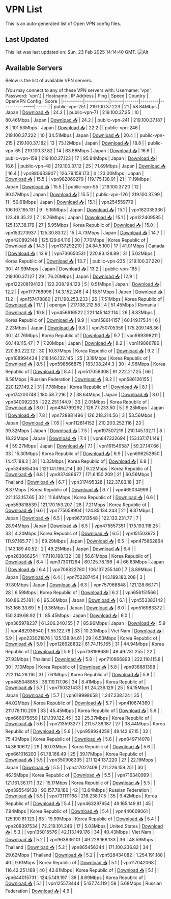 # VPN List

This is an auto-generated list of Open VPN config files.

## Last Updated

This list was last updated on: Sun, 23 Feb 2025 14:14:40 GMT.
![Alt](https://repobeats.axiom.co/api/embed/186b98318ef1479477931607c1ad7d823f12451f.svg "Repobeats analytics image")

## Available Servers

Below is the list of available VPN servers:

(You may connect to any of these VPN servers with: Username: 'vpn', Password: 'vpn'.)
| Hostname | IP Address | Ping | Speed | Country | OpenVPN Config | Score |
|----------|------------|------|-------|---------|----------------| ----- |
| public-vpn-251 | 219.100.37.223 | 21 | 58.84Mbps | Japan | [Download 📥](./configs/server_0_JP.ovpn) | 24.2 |
| public-vpn-71 | 219.100.37.25 | 10 | 80.46Mbps | Japan | [Download 📥](./configs/server_1_JP.ovpn) | 24.2 |
| public-vpn-241 | 219.100.37.187 | 8 | 101.53Mbps | Japan | [Download 📥](./configs/server_2_JP.ovpn) | 22.2 |
| public-vpn-246 | 219.100.37.222 | 10 | 34.51Mbps | Japan | [Download 📥](./configs/server_3_JP.ovpn) | 20.4 |
| public-vpn-215 | 219.100.37.182 | 13 | 73.12Mbps | Japan | [Download 📥](./configs/server_4_JP.ovpn) | 18.8 |
| public-vpn-65 | 219.100.37.82 | 14 | 63.86Mbps | Japan | [Download 📥](./configs/server_5_JP.ovpn) | 16.6 |
| public-vpn-158 | 219.100.37.123 | 17 | 95.94Mbps | Japan | [Download 📥](./configs/server_6_JP.ovpn) | 16.6 |
| public-vpn-48 | 219.100.37.12 | 25 | 71.69Mbps | Japan | [Download 📥](./configs/server_7_JP.ovpn) | 16.4 |
| vpn880633907 | 126.79.158.173 | 4 | 23.00Mbps | Japan | [Download 📥](./configs/server_8_JP.ovpn) | 15.5 |
| vpn982069279 | 119.175.138.91 | 21 | 11.19Mbps | Japan | [Download 📥](./configs/server_9_JP.ovpn) | 15.5 |
| public-vpn-55 | 219.100.37.20 | 12 | 90.57Mbps | Japan | [Download 📥](./configs/server_10_JP.ovpn) | 15.5 |
| public-vpn-126 | 219.100.37.99 | 11 | 50.61Mbps | Japan | [Download 📥](./configs/server_11_JP.ovpn) | 15.1 |
| vpn254559779 | 106.167.195.131 | 9 | 5.16Mbps | Japan | [Download 📥](./configs/server_12_JP.ovpn) | 15.1 |
| vpn182035336 | 123.48.35.22 | 7 | 8.76Mbps | Japan | [Download 📥](./configs/server_13_JP.ovpn) | 15.1 |
| vpn122409585 | 125.137.38.179 | 27 | 5.95Mbps | Korea Republic of | [Download 📥](./configs/server_14_KR.ovpn) | 15.0 |
| vpn153273937 | 125.30.83.12 | 15 | 4.73Mbps | Japan | [Download 📥](./configs/server_15_JP.ovpn) | 14.7 |
| vpn420892148 | 125.129.64.116 | 30 | 7.70Mbps | Korea Republic of | [Download 📥](./configs/server_16_KR.ovpn) | 14.3 |
| vpn137292210 | 24.84.5.100 | 17 | 41.01Mbps | Canada | [Download 📥](./configs/server_17_CA.ovpn) | 13.9 |
| vpn730650531 | 220.83.128.89 | 31 | 5.02Mbps | Korea Republic of | [Download 📥](./configs/server_18_KR.ovpn) | 13.7 |
| public-vpn-235 | 219.100.37.220 | 30 | 41.99Mbps | Japan | [Download 📥](./configs/server_19_JP.ovpn) | 13.2 |
| public-vpn-165 | 219.100.37.127 | 29 | 76.20Mbps | Japan | [Download 📥](./configs/server_20_JP.ovpn) | 12.9 |
| vpn122208194123 | 122.208.194.123 | 5 | 0.51Mbps | Japan | [Download 📥](./configs/server_21_JP.ovpn) | 12.2 |
| vpn177768996 | 14.3.152.246 | 4 | 18.51Mbps | Japan | [Download 📥](./configs/server_22_JP.ovpn) | 11.2 |
| vpn157478880 | 211.198.253.233 | 26 | 7.51Mbps | Korea Republic of | [Download 📥](./configs/server_23_KR.ovpn) | 11.1 |
| opengw | 217.138.212.58 | 4 | 51.45Mbps | Romania | [Download 📥](./configs/server_24_RO.ovpn) | 10.8 |
| vpn456616522 | 221.145.142.114 | 26 | 8.83Mbps | Korea Republic of | [Download 📥](./configs/server_25_KR.ovpn) | 9.9 |
| vpn158614157 | 60.149.175.14 | 6 | 2.23Mbps | Japan | [Download 📥](./configs/server_26_JP.ovpn) | 9.8 |
| vpn750705359 | 175.209.148.36 | 30 | 41.76Mbps | Korea Republic of | [Download 📥](./configs/server_27_KR.ovpn) | 9.7 |
| vpn989398211 | 60.148.115.47 | 7 | 7.20Mbps | Japan | [Download 📥](./configs/server_28_JP.ovpn) | 9.2 |
| vpn119866786 | 220.80.222.12 | 30 | 10.87Mbps | Korea Republic of | [Download 📥](./configs/server_29_KR.ovpn) | 9.2 |
| vpn108994434 | 218.146.132.145 | 25 | 3.19Mbps | Korea Republic of | [Download 📥](./configs/server_30_KR.ovpn) | 8.5 |
| vpn598566875 | 183.108.244.3 | 30 | 4.96Mbps | Korea Republic of | [Download 📥](./configs/server_31_KR.ovpn) | 8.4 |
| vpn517058308 | 91.222.217.25 | 66 | 8.58Mbps | Russian Federation | [Download 📥](./configs/server_32_RU.ovpn) | 8.2 |
| vpn586126155 | 220.127.149.2 | 31 | 7.78Mbps | Korea Republic of | [Download 📥](./configs/server_33_KR.ovpn) | 8.1 |
| vpn174200748 | 180.58.7.216 | 2 | 38.64Mbps | Japan | [Download 📥](./configs/server_34_JP.ovpn) | 8.0 |
| vpn340092235 | 222.251.144.9 | 33 | 2.05Mbps | Korea Republic of | [Download 📥](./configs/server_35_KR.ovpn) | 8.0 |
| vpn484799292 | 126.77.233.50 | 5 | 9.25Mbps | Japan | [Download 📥](./configs/server_36_JP.ovpn) | 7.8 |
| vpn728881496 | 126.218.214.56 | 3 | 53.56Mbps | Japan | [Download 📥](./configs/server_37_JP.ovpn) | 7.6 |
| vpn112814152 | 210.203.252.116 | 23 | 39.32Mbps | Japan | [Download 📥](./configs/server_38_JP.ovpn) | 7.5 |
| vpn197507219 | 210.145.132.11 | 8 | 18.22Mbps | Japan | [Download 📥](./configs/server_39_JP.ovpn) | 7.4 |
| vpn847322694 | 153.137.171.149 | 4 | 59.27Mbps | Japan | [Download 📥](./configs/server_40_JP.ovpn) | 7.1 |
| vpn161549587 | 59.27.147.66 | 33 | 15.30Mbps | Korea Republic of | [Download 📥](./configs/server_41_KR.ovpn) | 6.9 |
| vpn696252850 | 14.47.188.2 | 31 | 10.33Mbps | Korea Republic of | [Download 📥](./configs/server_42_KR.ovpn) | 6.9 |
| vpn534685434 | 121.141.196.214 | 30 | 9.22Mbps | Korea Republic of | [Download 📥](./configs/server_43_KR.ovpn) | 6.8 |
| vpn837486677 | 171.6.150.209 | 21 | 60.56Mbps | Thailand | [Download 📥](./configs/server_44_TH.ovpn) | 6.7 |
| vpn317495328 | 122.37.83.18 | 37 | 8.87Mbps | Korea Republic of | [Download 📥](./configs/server_45_KR.ovpn) | 6.7 |
| vpn465034999 | 221.153.157.65 | 32 | 11.64Mbps | Korea Republic of | [Download 📥](./configs/server_46_KR.ovpn) | 6.6 |
| vpn559818539 | 121.170.153.207 | 28 | 7.21Mbps | Korea Republic of | [Download 📥](./configs/server_47_KR.ovpn) | 6.6 |
| vpn775658904 | 124.85.134.243 | 21 | 8.87Mbps | Japan | [Download 📥](./configs/server_48_JP.ovpn) | 6.5 |
| vpn967313548 | 122.133.231.77 | 7 | 28.94Mbps | Japan | [Download 📥](./configs/server_49_JP.ovpn) | 6.5 |
| vpn475557351 | 175.193.118.25 | 33 | 4.20Mbps | Korea Republic of | [Download 📥](./configs/server_50_KR.ovpn) | 6.5 |
| vpn151503973 | 111.97.165.77 | 3 | 69.29Mbps | Japan | [Download 📥](./configs/server_51_JP.ovpn) | 6.5 |
| vpn475862864 | 143.189.40.52 | 2 | 49.25Mbps | Japan | [Download 📥](./configs/server_52_JP.ovpn) | 6.4 |
| vpn263066254 | 117.110.198.132 | 38 | 56.61Mbps | Korea Republic of | [Download 📥](./configs/server_53_KR.ovpn) | 6.4 |
| vpn373011264 | 60.125.78.196 | 4 | 66.63Mbps | Japan | [Download 📥](./configs/server_54_JP.ovpn) | 6.4 |
| vpn706822780 | 106.137.255.140 | 7 | 8.89Mbps | Japan | [Download 📥](./configs/server_55_JP.ovpn) | 6.4 |
| vpn752287454 | 143.189.180.208 | 3 | 97.80Mbps | Japan | [Download 📥](./configs/server_56_JP.ovpn) | 6.3 |
| vpn757966848 | 121.128.66.171 | 28 | 6.59Mbps | Korea Republic of | [Download 📥](./configs/server_57_KR.ovpn) | 6.2 |
| vpn656151566 | 160.86.25.181 | 6 | 95.36Mbps | Japan | [Download 📥](./configs/server_58_JP.ovpn) | 6.1 |
| vpn553383142 | 153.166.33.69 | 5 | 9.36Mbps | Japan | [Download 📥](./configs/server_59_JP.ovpn) | 6.0 |
| vpn516983372 | 150.249.68.92 | 1 | 85.45Mbps | Japan | [Download 📥](./configs/server_60_JP.ovpn) | 6.0 |
| vpn365978237 | 61.206.240.155 | 7 | 85.96Mbps | Japan | [Download 📥](./configs/server_61_JP.ovpn) | 5.9 |
| vpn482936540 | 1.55.122.78 | 33 | 10.20Mbps | Viet Nam | [Download 📥](./configs/server_62_VN.ovpn) | 5.9 |
| vpn233021876 | 125.138.94.61 | 29 | 6.53Mbps | Korea Republic of | [Download 📥](./configs/server_63_KR.ovpn) | 5.9 |
| vpn126628832 | 61.74.115.165 | 31 | 44.94Mbps | Korea Republic of | [Download 📥](./configs/server_64_KR.ovpn) | 5.9 |
| vpn738198689 | 49.49.231.255 | 22 | 27.93Mbps | Thailand | [Download 📥](./configs/server_65_TH.ovpn) | 5.8 |
| vpn710866893 | 222.110.115.8 | 30 | 7.10Mbps | Korea Republic of | [Download 📥](./configs/server_66_KR.ovpn) | 5.8 |
| vpn938881398 | 222.114.28.116 | 31 | 7.61Mbps | Korea Republic of | [Download 📥](./configs/server_67_KR.ovpn) | 5.8 |
| vpn485048855 | 39.119.117.96 | 34 | 8.41Mbps | Korea Republic of | [Download 📥](./configs/server_68_KR.ovpn) | 5.7 |
| vpn750321433 | 61.24.236.129 | 25 | 54.15Mbps | Japan | [Download 📥](./configs/server_69_JP.ovpn) | 5.7 |
| vpn619998658 | 1.247.238.124 | 35 | 44.02Mbps | Korea Republic of | [Download 📥](./configs/server_70_KR.ovpn) | 5.7 |
| vpn410674360 | 211.178.110.209 | 33 | 45.45Mbps | Korea Republic of | [Download 📥](./configs/server_71_KR.ovpn) | 5.6 |
| vpn666075659 | 121.139.122.45 | 32 | 25.37Mbps | Korea Republic of | [Download 📥](./configs/server_72_KR.ovpn) | 5.6 |
| vpn213593277 | 211.57.38.187 | 27 | 38.44Mbps | Korea Republic of | [Download 📥](./configs/server_73_KR.ovpn) | 5.6 |
| vpn959924259 | 49.142.67.15 | 32 | 75.40Mbps | Korea Republic of | [Download 📥](./configs/server_74_KR.ovpn) | 5.6 |
| vpn849714078 | 14.36.106.12 | 29 | 30.03Mbps | Korea Republic of | [Download 📥](./configs/server_75_KR.ovpn) | 5.6 |
| vpn661016200 | 61.78.166.49 | 25 | 39.17Mbps | Korea Republic of | [Download 📥](./configs/server_76_KR.ovpn) | 5.5 |
| vpn350908335 | 211.124.137.220 | 27 | 22.19Mbps | Japan | [Download 📥](./configs/server_77_JP.ovpn) | 5.5 |
| vpn417027408 | 211.226.159.251 | 30 | 46.16Mbps | Korea Republic of | [Download 📥](./configs/server_78_KR.ovpn) | 5.5 |
| vpn716340999 | 121.161.36.171 | 32 | 15.17Mbps | Korea Republic of | [Download 📥](./configs/server_79_KR.ovpn) | 5.5 |
| vpn395549138 | 90.157.78.186 | 42 | 13.64Mbps | Russian Federation | [Download 📥](./configs/server_80_RU.ovpn) | 5.5 |
| vpn731111168 | 218.238.17.5 | 35 | 9.42Mbps | Korea Republic of | [Download 📥](./configs/server_81_KR.ovpn) | 5.4 |
| vpn463297654 | 49.165.149.81 | 45 | 7.94Mbps | Korea Republic of | [Download 📥](./configs/server_82_KR.ovpn) | 5.4 |
| vpn440609061 | 125.190.61.123 | 63 | 19.99Mbps | Korea Republic of | [Download 📥](./configs/server_83_KR.ovpn) | 5.4 |
| vpn208397534 | 72.219.101.246 | 17 | 5.03Mbps | United States | [Download 📥](./configs/server_84_US.ovpn) | 5.3 |
| vpn135015576 | 42.113.149.176 | 34 | 40.43Mbps | Viet Nam | [Download 📥](./configs/server_85_VN.ovpn) | 5.2 |
| vpn963936101 | 49.228.168.133 | 36 | 48.59Mbps | Thailand | [Download 📥](./configs/server_86_TH.ovpn) | 5.2 |
| vpn865456344 | 171.100.236.82 | 34 | 29.62Mbps | Thailand | [Download 📥](./configs/server_87_TH.ovpn) | 5.2 |
| vpn528434082 | 1.254.191.188 | 40 | 9.61Mbps | Korea Republic of | [Download 📥](./configs/server_88_KR.ovpn) | 5.1 |
| vpn117042068 | 116.42.251.168 | 40 | 42.61Mbps | Korea Republic of | [Download 📥](./configs/server_89_KR.ovpn) | 5.1 |
| vpn644015731 | 124.5.149.197 | 38 | 8.69Mbps | Korea Republic of | [Download 📥](./configs/server_90_KR.ovpn) | 5.1 |
| vpn125573444 | 5.137.74.119 | 59 | 5.68Mbps | Russian Federation | [Download 📥](./configs/server_91_RU.ovpn) | 4.9 |
